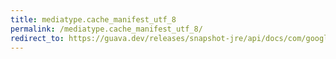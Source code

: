```yaml
---
title: mediatype.cache_manifest_utf_8
permalink: /mediatype.cache_manifest_utf_8/
redirect_to: https://guava.dev/releases/snapshot-jre/api/docs/com/google/common/net/MediaType.html#CACHE_MANIFEST_UTF_8
---
```

